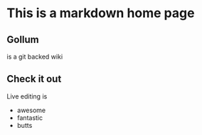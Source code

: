 # This is a markdown home page

## Gollum

is a git backed wiki

## Check it out

Live editing is

* awesome
* fantastic
* butts

